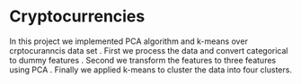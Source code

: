 # Cryptocurrencies
In this project we implemented PCA algorithm and k-means over crptocuranncis data set .
First we process the data and convert categorical to dummy features .
Second we transform the features to three features using PCA . 
Finally we applied k-means to cluster the data into four clusters.
